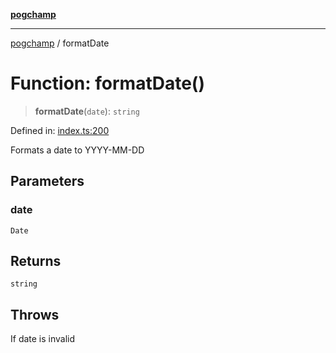 [**pogchamp**](../README.md)

***

[pogchamp](../globals.md) / formatDate

# Function: formatDate()

> **formatDate**(`date`): `string`

Defined in: [index.ts:200](https://github.com/antonandresen/pogchamp/blob/566c2f0caa8b1c8b5b0295aded976a7544ca5d21/index.ts#L200)

Formats a date to YYYY-MM-DD

## Parameters

### date

`Date`

## Returns

`string`

## Throws

If date is invalid
